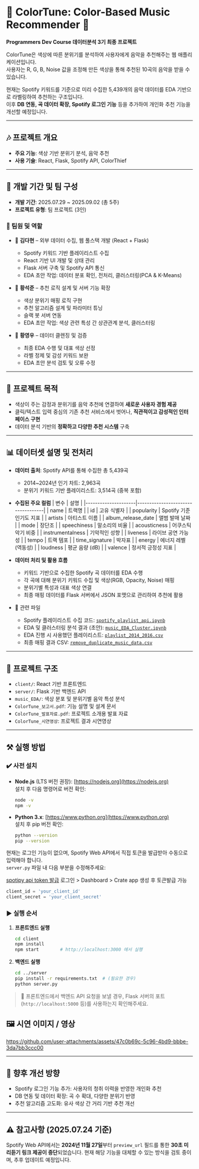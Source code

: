 # 🎵 ColorTune: Color-Based Music Recommender 🎨

**Programmers Dev Course 데이터분석 3기 최종 프로젝트**

ColorTune은 색상에 따른 분위기를 분석하여 사용자에게 음악을 추천해주는 웹 애플리케이션입니다.  
사용자는 R, G, B, Noise 값을 조정해 만든 색상을 통해 추천된 10곡의 음악을 받을 수 있습니다.

현재는 Spotify 키워드를 기준으로 미리 수집한 5,439개의 음악 데이터를 EDA 기반으로 라벨링하여 추천하는 구조입니다.  
이후 **DB 연동, 곡 데이터 확장, Spotify 로그인 기능** 등을 추가하여 개인화 추천 기능을 개선할 예정입니다.

---

## 🎶 프로젝트 개요

- **주요 기능**: 색상 기반 분위기 분석, 음악 추천
- **사용 기술**: React, Flask, Spotify API, ColorThief

---

## 📆 개발 기간 및 팀 구성

- **개발 기간**: 2025.07.29 ~ 2025.09.02 (총 5주)
- **프로젝트 유형**: 팀 프로젝트 (3인)

### 👥 팀원 및 역할

- 👤 **김다현** – 외부 데이터 수집, 웹 풀스택 개발 (React + Flask)
  - Spotify 키워드 기반 플레이리스트 수집
  - React 기반 UI 개발 및 상태 관리
  - Flask 서버 구축 및 Spotify API 통신
  - EDA 초안 작업: 데이터 분포 확인, 전처리, 클러스터링(PCA & K-Means)

- 👤 **황석준** – 추천 로직 설계 및 서버 기능 확장
  - 색상 분위기 매핑 로직 구현
  - 추천 알고리즘 설계 및 파라미터 튜닝
  - 슬랙 봇 서버 연동
  - EDA 초안 작업: 색상 관련 특성 간 상관관계 분석, 클러스터링

- 👤 **황영우** – 데이터 클렌징 및 검증
  - 최종 EDA 수행 및 대표 색상 선정
  - 라벨 정제 및 감성 키워드 보완
  - EDA 초안 분석 검토 및 오류 수정
---

## 🎯 프로젝트 목적
- 색상이 주는 감정과 분위기를 음악 추천에 연결하여 **새로운 사용자 경험 제공**
- 클릭/텍스트 입력 중심의 기존 추천 서비스에서 벗어나, **직관적이고 감성적인 인터페이스 구현**
- 데이터 분석 기반의 **정확하고 다양한 추천 시스템** 구축

---

## 📊 데이터셋 설명 및 전처리
- **데이터 출처**: Spotify API를 통해 수집한 총 5,439곡
  - 2014~2024년 인기 차트: 2,963곡
  - 분위기 키워드 기반 플레이리스트: 3,514곡 (중복 포함)

- **수집된 주요 컬럼**
  | 변수                  | 설명                                |
  |---------------------|-----------------------------------|
  | name                | 트랙명                              |
  | id                  | 고유 식별자                           |
  | popularity          | Spotify 기준 인기도 지표              |
  | artists             | 아티스트 이름                         |
  | album_release_date  | 앨범 발매 날짜                         |
  | mode                | 장단조                              |
  | speechiness         | 말소리의 비율                         |
  | acousticness        | 어쿠스틱 악기 비중                     |
  | instrumentalness    | 기악적인 성향                          |
  | liveness            | 라이브 공연 가능성                     |
  | tempo               | 트랙 템포                             |
  | time_signature      | 박자표                               |
  | energy              | 에너지 레벨 (역동성)                   |
  | loudness            | 평균 음량 (dB)                         |
  | valence             | 정서적 긍정성 지표                     |

- **데이터 처리 및 활용 흐름**
  - 키워드 기반으로 수집한 Spotify 곡 데이터를 EDA 수행
  - 각 곡에 대해 분위기 키워드 수집 및 색상(RGB, Opacity, Noise) 매핑
  - 분위기별 특성과 대표 색상 연결
  - 최종 매핑 데이터를 Flask 서버에서 JSON 포맷으로 관리하여 추천에 활용

- 📂 관련 파일
  - Spotify 플레이리스트 수집 코드: [`spotify_playlist_api.ipynb`](./music_EDA/playlist_extraction_code.ipynb)
  - EDA 및 클러스터링 분석 결과 (초안): [`music_EDA_Cluster.ipynb`](./music_EDA/color_music_eda_cluster.ipynb)
  - EDA 진행 시 사용했던 플레이리스트: [`playlist_2014_2016.csv`](./server/data/playlist_2014_2016.csv)
  - 최종 매핑 결과 CSV: [`remove_duplicate_music_data.csv`](./server/data/final_mapped_music.csv)


---

## 📁 프로젝트 구조

- `client/`: React 기반 프론트엔드
- `server/`: Flask 기반 백엔드 API
- `music_EDA/`: 색상 분포 및 분위기별 음악 특성 분석
- `ColorTune_보고서.pdf`: 기능 설명 및 설계 문서
- `ColorTune_발표자료.pdf`: 프로젝트 소개용 발표 자료
- `ColorTune_시연영상`: 프로젝트 결과 시연영상
---

## ⚒️ 실행 방법

### ✔️ 사전 설치

- **Node.js** (LTS 버전 권장): [https://nodejs.org](https://nodejs.org)  
  설치 후 다음 명령어로 버전 확인:
  ```bash
  node -v
  npm -v
  ```

- **Python 3.x**: [https://www.python.org](https://www.python.org)  
  설치 후 pip 버전 확인:
  ```bash
  python --version
  pip --version
  ```

현재는 로그인 기능이 없으며, Spotify Web API에서 직접 토큰을 발급받아 수동으로 입력해야 합니다.  
`server.py` 파일 내 다음 부분을 수정해주세요:

[spotipy api token 발급](https://developer.spotify.com/documentation/web-api)
로그인 > Dashboard > Crate app 생성 후 토큰발급 가능
```python
client_id = 'your_client_id'
client_secret = 'your_client_secret'
```
### ▶️ 실행 순서

1. **프론트엔드 실행**
   ```bash
   cd client
   npm install
   npm start        # http://localhost:3000 에서 실행
   ```

2. **백엔드 실행**
   ```bash
   cd ../server
   pip install -r requirements.txt  # (필요한 경우)
   python server.py
   ```

> 🔗 프론트엔드에서 백엔드 API 요청을 보낼 경우, Flask 서버의 포트(`http://localhost:5000` 등)를 사용하는지 확인해주세요.

## 🖼️ 시연 이미지 / 영상



https://github.com/user-attachments/assets/47c0b69c-5c96-4bd9-bbbe-3da7bb3ccc00


---

## 🔧 향후 개선 방향
- Spotify 로그인 기능 추가: 사용자의 청취 이력을 반영한 개인화 추천
- DB 연동 및 데이터 확장: 곡 수 확대, 다양한 분위기 반영
- 추천 알고리즘 고도화: 유사 색상 간 거리 기반 추천 개선

---

## ⚠️ 참고사항 (2025.07.24 기준)
Spotify Web API에서는 **2024년 11월 27일**부터 `preview_url` 필드를 통한 **30초 미리듣기 링크 제공이 중단**되었습니다.
현재 해당 기능을 대체할 수 있는 방식을 검토 중이며, 추후 업데이트 예정입니다.
